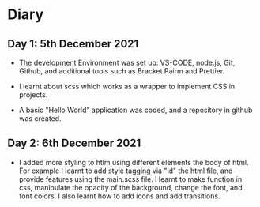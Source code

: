 # Diary

## Day 1: 5th December 2021

- The development Environment was set up: VS-CODE, node.js, Git, Github, and additional tools such as Bracket Pairm and Prettier.

- I learnt about scss which works as a wrapper to implement CSS in projects.

- A basic "Hello World" application was coded, and a repository in github was created.

## Day 2: 6th December 2021

- I added more styling to htlm using different elements the body of html.
  For example I learnt to add style tagging via "id" the html file, and provide features using the main.scss file. I learnt to make function in css, manipulate the opacity of the background, change the font, and font colors. I also learnt how to add icons and add transitions.
